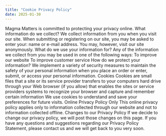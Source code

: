 ```yaml
---
title: "Cookie Privacy Policy"
date: 2025-01-30
---
```


Magma Matters is committed to protecting your privacy online. What information do we collect? We collect information from you when you visit our site. When submitting or registering on our site, you may be asked to enter your: name or e-mail address. You may, however, visit our site anonymously. What do we use your information for? Any of the information we collect from you may be used in one of the following ways: To improve our website To improve customer service How do we protect your information? We implement a variety of security measures to maintain the safety of your personal information when you place an order or enter, submit, or access your personal information. Cookies Cookies are small files that a site or its service provider transfers to your computers hard drive through your Web browser (if you allow) that enables the sites or service providers systems to recognize your browser and capture and remember certain information We use cookies to understand and save your preferences for future visits. Online Privacy Policy Only This online privacy policy applies only to information collected through our website and not to information collected offline. Changes to our Privacy Policy If we decide to change our privacy policy, we will post those changes on this page. If you have any questions and suggestions regarding our Privacy Policy Statement, please contact us and we will get back to you very soon.
